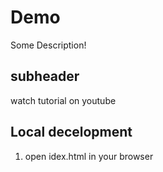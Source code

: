 # Demo


Some Description!

## subheader

watch tutorial on youtube

## Local decelopment 

1. open idex.html in your browser 